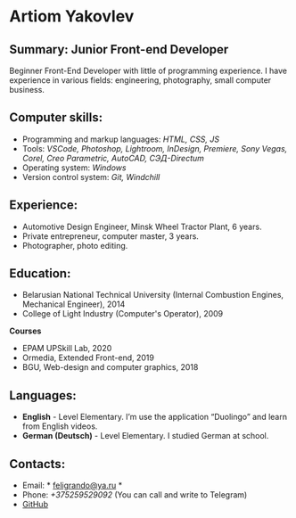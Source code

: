 # Artiom Yakovlev

## Summary: Junior Front-end Developer
Beginner Front-End Developer with little of programming experience.
I have experience in various fields: engineering, photography, small computer business.

## Computer skills:
* Programming and markup languages: *HTML, CSS, JS*
* Tools: *VSCode, Photoshop, Lightroom, InDesign, Premiere, Sony Vegas, Corel, Creo Parametric, AutoCAD, СЭД-Directum*
* Operating system: *Windows*
* Version control system: *Git, Windchill*

## Experience:
* Automotive Design Engineer, Minsk Wheel Tractor Plant, 6 years.
* Private entrepreneur, computer master, 3 years.
* Photographer, photo editing.

## Education:
* Belarusian National Technical University (Internal Combustion Engines, Mechanical Engineer), 2014
* College of Light Industry (Computer's Operator), 2009

**Courses**
* EPAM UPSkill Lab, 2020
* Ormedia, Extended Front-end, 2019
* BGU, Web-design and computer graphics, 2018

## Languages:
* **English** - Level Elementary. I’m use the application “Duolingo” and learn from English videos.
* **German (Deutsch)** - Level Elementary. I studied German at school.

## Contacts:
* Email: * feligrando@ya.ru *
* Phone: *+375259529092* (You can call and write to Telegram)
* [GitHub](https://github.com/Felig)
